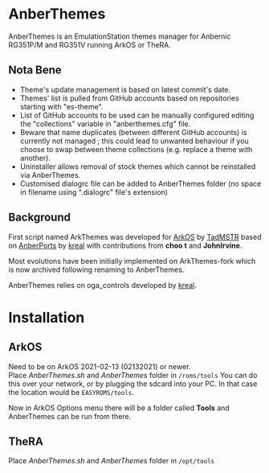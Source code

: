 # AnberThemes
AnberThemes is an EmulationStation themes manager for Anbernic RG351P/M and RG351V running ArkOS or TheRA.

## Nota Bene
- Theme's update management is based on latest commit's date.
- Themes' list is pulled from GitHub accounts based on repositories starting with "es-theme".
- List of GitHub accounts to be used can be manually configured editing the "collections" variable in "anberthemes.cfg" file.
- Beware that name duplicates (between different GitHub accounts) is currently not managed ; this could lead to unwanted behaviour if you choose to swap between theme collections (e.g. replace a theme with another).
- Uninstaller allows removal of stock themes which cannot be reinstalled via AnberThemes.
- Customised dialogrc file can be added to AnberThemes folder (no space in filename using ".dialogrc" file's extension)

## Background
First script named ArkThemes was developed for [ArkOS](https://github.com/christianhaitian/arkos) by [TadMSTR](https://github.com/TadMSTR/ArkThemes) based on [AnberPorts](https://github.com/krishenriksen/AnberPorts) by [kreal](https://github.com/krishenriksen) with contributions from **choo t** and **JohnIrvine**.

Most evolutions have been initially implemented on ArkThemes-fork which is now archived following renaming to AnberThemes.

AnberThemes relies on oga_controls developed by [kreal](https://github.com/krishenriksen).

# Installation
## ArkOS
Need to be on ArkOS 2021-02-13 (02132021) or newer.  
Place *AnberThemes.sh* and *AnberThemes* folder in `/roms/tools`
You can do this over your network, or by plugging the sdcard into your PC. In that case the location would be `EASYROMS/tools`.

Now in ArkOS Options menu there will be a folder called **Tools** and AnberThemes can be run from there.

## TheRA
Place *AnberThemes.sh* and *AnberThemes* folder in `/opt/tools`

